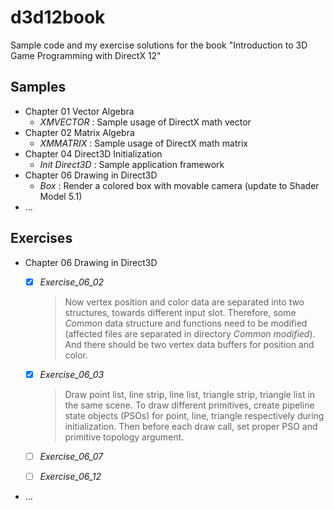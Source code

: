 # d3d12book

Sample code and my exercise solutions for the book "Introduction to 3D Game Programming with DirectX 12"



## Samples

* Chapter 01 Vector Algebra
  * *XMVECTOR* : Sample usage of DirectX math vector
* Chapter 02 Matrix Algebra
  * *XMMATRIX* : Sample usage of DirectX math matrix
* Chapter 04 Direct3D Initialization
  * *Init Direct3D* : Sample application framework
* Chapter 06 Drawing in Direct3D 
  * *Box* : Render a colored box with movable camera (update to Shader Model 5.1)
* ...



## Exercises

* Chapter 06 Drawing in Direct3D
  * [x] *Exercise_06_02*

    > Now vertex position and color data are separated into two structures, towards different input slot. Therefore, some *Common* data structure and functions need to be modified (affected files are separated in directory *Common modified*). And there should be two vertex data buffers for position and color.

  * [x] *Exercise_06_03*

    > Draw point list, line strip, line list, triangle strip, triangle list in the same scene. To draw different primitives, create pipeline state objects (PSOs) for point, line, triangle respectively during initialization. Then before each draw call, set proper PSO and primitive topology argument.

  * [ ] *Exercise_06_07*
  
  * [ ] *Exercise_06_12*
* ...